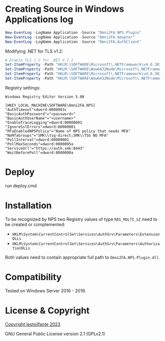 # Creating Source in Windows Applications log
```PowerShell
New-EventLog -LogName Application -Source "Omni2FA.NPS.Plugin"
New-EventLog -LogName Application -Source "Omni2FA.Adapter"
New-EventLog -LogName Application -Source "Omni2FA.AuthClient"
```

Modifying .NET for TLS v1.2:
```PowerShell
# Enable TLS 1.2 for .NET 4.7.2
Set-ItemProperty -Path "HKLM:\SOFTWARE\Microsoft\.NETFramework\v4.0.30319" -Name "SchUseStrongCrypto" -Value 1 -Type DWord
Set-ItemProperty -Path "HKLM:\SOFTWARE\Wow6432Node\Microsoft\.NETFramework\v4.0.30319" -Name "SchUseStrongCrypto" -Value 1 -Type DWord
Set-ItemProperty -Path "HKLM:\SOFTWARE\Microsoft\.NETFramework\v4.0.30319" -Name "SystemDefaultTlsVersions" -Value 1 -Type DWord
Set-ItemProperty -Path "HKLM:\SOFTWARE\Wow6432Node\Microsoft\.NETFramework\v4.0.30319" -Name "SystemDefaultTlsVersions" -Value 1 -Type DWord
```

Registry settings:
```reg
Windows Registry Editor Version 5.00

[HKEY_LOCAL_MACHINE\SOFTWARE\Omni2FA.NPS]
"AuthTimeout"=dword:0000003c
"BasicAuthPassword"="<password>"
"BasicAuthUserName"="<username>"
"EnableTraceLogging"=dword:00000001
"IgnoreSslErrors"=dword:00000001
"MfaEnabledNPSPolicy"="Name of NPS policy that needs MFA"
"NoMfaGroups"="SMK\\tsg-direct;SMK\\TSG NO MFA"
"PollInterval"=dword:00000001
"PollMaxSeconds"=dword:0000005a
"ServiceUrl"="https://auth.smk:8443"
"WaitBeforePoll"=dword:0000000a
```

# Deploy

run deploy.cmd


# Installation

To be recognized by NPS two Registry values of type `REG_MULTI_SZ`
need to be created or complemented:

 * `HKLM\System\CurrentControlSet\Services\AuthSrv\Parameters\ExtensionDLLs`
 * `HKLM\System\CurrentControlSet\Services\AuthSrv\Parameters\AuthorizationDLLs`

Both values need to contain appropriate full path to `Omni2FA.NPS.Plugin.dll`.

# Compatibility

Tested on Windows Server 2016 - 2019.

# License & Copyright

[Copyright lestoilfante 2023](https://github.com/lestoilfante)

GNU General Public License version 2.1 (GPLv2.1) 
